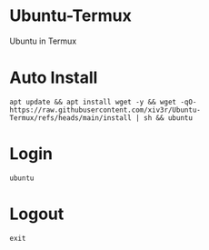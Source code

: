 # Ubuntu-Termux
Ubuntu in Termux

# Auto Install
```
apt update && apt install wget -y && wget -qO- https://raw.githubusercontent.com/xiv3r/Ubuntu-Termux/refs/heads/main/install | sh && ubuntu
```
# Login
```
ubuntu
```
# Logout
```
exit
```
